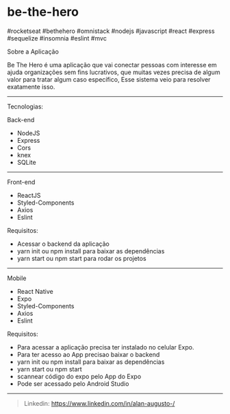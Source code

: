 # be-the-hero

#rocketseat #bethehero #omnistack #nodejs #javascript #react #express #sequelize #insomnia #eslint #mvc 

Sobre a Aplicação

Be The Hero é uma aplicação que vai conectar pessoas com interesse em ajuda organizações sem fins lucrativos, que muitas vezes precisa de algum valor para tratar algum caso específico, Esse sistema veio para resolver exatamente isso.


************************************************************************

Tecnologias:

Back-end
- NodeJS
- Express
- Cors
- knex
- SQLite

------------------------------------------------------------------------

Front-end
- ReactJS
- Styled-Components
- Axios
- Eslint

Requisitos:

- Acessar o backend da aplicação 
- yarn init ou npm install para baixar as dependências
- yarn start ou npm start para rodar os projetos


------------------------------------------------------------------------

Mobile
- React Native
- Expo
- Styled-Components
- Axios
- Eslint

Requisitos:

- Para acessar a aplicação precisa ter instalado no celular Expo.
- Para ter acesso ao App precisao baixar o backend
- yarn init ou npm install para baixar as dependências
- yarn start ou npm start
- scannear código do expo pelo App do Expo
- Pode ser acessado pelo Android Studio

<hr>

> Linkedin: https://www.linkedin.com/in/alan-augusto-/
